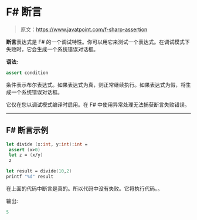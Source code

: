 # F# 断言

> 原文：<https://www.javatpoint.com/f-sharp-assertion>

**断言**表达式是 F# 的一个调试特性。你可以用它来测试一个表达式。在调试模式下失败时，它会生成一个系统错误对话框。

**语法:**

```fs
assert condition

```

条件表示布尔表达式。如果表达式为真，则正常继续执行。如果表达式为假，将生成一个系统错误对话框。

它仅在您以调试模式编译时启用。在 F# 中使用异常处理无法捕获断言失败错误。

* * *

## F# 断言示例

```fs
let divide (x:int, y:int):int =
 assert (x>0)
 let z = (x/y)
 z

let result = divide(10,2)
printf "%d" result

```

在上面的代码中断言是真的。所以代码中没有失败。它将执行代码。。

输出:

```fs
5

```